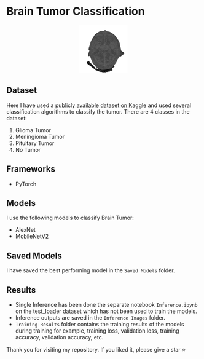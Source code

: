 # Brain Tumor Classification

<div align="center">
  <a href="https://github.com/SartajBhuvaji/Data-Science-Project/tree/main/">
    <img src="https://github.com/SartajBhuvaji/Brain-Tumor-Classification-Using-Deep-Learning-Algorithms/blob/master/ReadMe_files/MRI-animinated.gif" alt="logo" width="125" height="125">
  </a>
</div>

## Dataset
Here I have used a [publicly available dataset on Kaggle](https://www.kaggle.com/datasets/sartajbhuvaji/brain-tumor-classification-mri/data') and used several classification algorithms to classify the tumor.
There are 4 classes in the dataset:
1. Glioma Tumor
2. Meningioma Tumor
3. Pituitary Tumor
4. No Tumor

## Frameworks
- PyTorch

## Models
I use the following models to classify Brain Tumor:
- AlexNet
- MobileNetV2

## Saved Models
I have saved the best performing model in the `Saved Models` folder.

## Results
- Single Inference has been done the separate notebook `Inference.ipynb` on the test_loader dataset which has not been used to train the models.
- Inference outputs are saved in the `Inference Images` folder.
- `Training Results` folder contains the training results of the models during training for example, training loss, validation loss, training accuracy, validation accuracy, etc.


Thank you for visiting my repository. If you liked it, please give a star ⭐️
